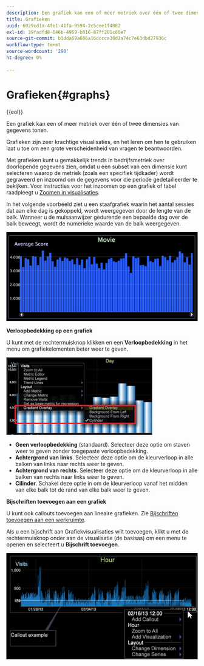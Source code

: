 ```yaml
---
description: Een grafiek kan een of meer metriek over één of twee dimensies van gegevens tonen.
title: Grafieken
uuid: 6029cd1a-4fe1-41fa-9594-2c5cee1f4882
exl-id: 39fadfd8-646b-4959-b016-87ff201c66e7
source-git-commit: b1dda69a606a16dccca30d2a74c7e63dbd27936c
workflow-type: tm+mt
source-wordcount: '290'
ht-degree: 0%

---
```


# Grafieken{#graphs}

{{eol}}

Een grafiek kan een of meer metriek over één of twee dimensies van gegevens tonen.

Grafieken zijn zeer krachtige visualisaties, en het leren om hen te gebruiken laat u toe om een grote verscheidenheid van vragen te beantwoorden.

Met grafieken kunt u gemakkelijk trends in bedrijfsmetriek over doorlopende gegevens zien, omdat u een subset van een dimensie kunt selecteren waarop de metriek (zoals een specifiek tijdkader) wordt gegraveerd en inzoomd om de gegevens voor die periode gedetailleerder te bekijken. Voor instructies voor het inzoomen op een grafiek of tabel raadpleegt u [Zoomen in visualisaties](../../../../home/c-get-started/c-vis/c-zoom-vis.md#concept-7e33670bb5344f78a316f1a84cc20530).

In het volgende voorbeeld ziet u een staafgrafiek waarin het aantal sessies dat aan elke dag is gekoppeld, wordt weergegeven door de lengte van de balk. Wanneer u de muisaanwijzer gedurende een bepaalde dag over de balk beweegt, wordt de numerieke waarde van de balk weergegeven.

![](assets/vis_Graph.png)

**Verloopbedekking op een grafiek**

U kunt met de rechtermuisknop klikken en een **Verloopbedekking** in het menu om grafiekelementen beter weer te geven.

![](assets/6_51_gradient_graph.png)

* **Geen verloopbedekking** (standaard). Selecteer deze optie om staven weer te geven zonder toegepaste verloopbedekking.
* **Achtergrond van links**. Selecteer deze optie om de kleurverloop in alle balken van links naar rechts weer te geven.
* **Achtergrond van rechts**. Selecteer deze optie om de kleurverloop in alle balken van rechts naar links weer te geven.
* **Cilinder**. Schakel deze optie in om de kleurverloop vanaf het midden van elke balk tot de rand van elke balk weer te geven.

**Bijschriften toevoegen aan een grafiek**

U kunt ook callouts toevoegen aan lineaire grafieken. Zie [Bijschriften toevoegen aan een werkruimte](../../../../home/c-get-started/c-vis/c-call-wkspc.md#concept-212b09e763044d938987b4a9c658adc0).

Als u een bijschrift aan Grafiekvisualisaties wilt toevoegen, klikt u met de rechtermuisknop onder aan de visualisatie (de basisas) om een menu te openen en selecteert u **Bijschrift toevoegen**.

![](assets/visualization_callout_linegraph.png)
